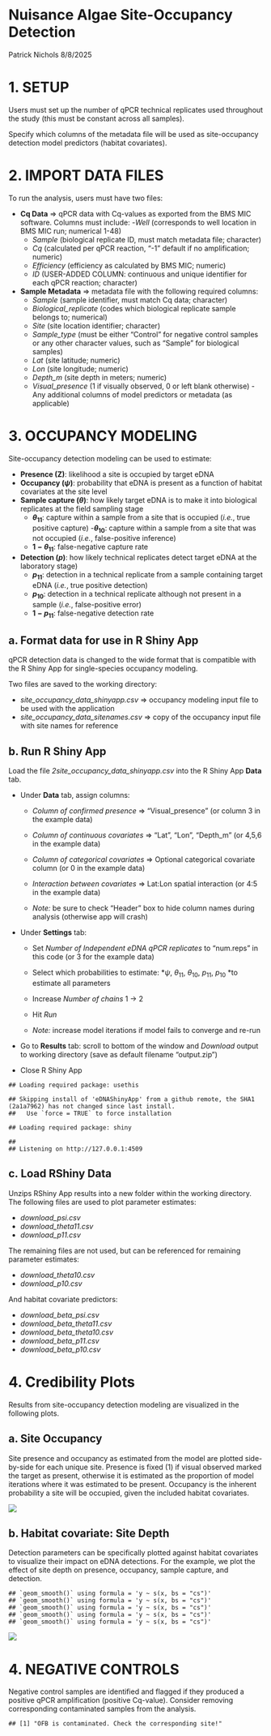 Nuisance Algae Site-Occupancy Detection
================
Patrick Nichols
8/8/2025

# 1. SETUP

Users must set up the number of qPCR technical replicates used
throughout the study (this must be constant across all samples).

Specify which columns of the metadata file will be used as
site-occupancy detection model predictors (habitat covariates).

# 2. IMPORT DATA FILES

To run the analysis, users must have two files:

- **Cq Data** $`\Rightarrow`$ qPCR data with Cq-values as exported from
  the BMS MIC software. Columns must include: -*Well* (corresponds to
  well location in BMS MIC run; numerical 1-48)
  - *Sample* (biological replicate ID, must match metadata file;
    character)
  - *Cq* (calculated per qPCR reaction, “-1” default if no
    amplification; numeric)
  - *Efficiency* (efficiency as calculated by BMS MIC; numeric)
  - *ID* (USER-ADDED COLUMN: continuous and unique identifier for each
    qPCR reaction; character)
- **Sample Metadata** $`\Rightarrow`$ metadata file with the following
  required columns:
  - *Sample* (sample identifier, must match Cq data; character)
  - *Biological_replicate* (codes which biological replicate sample
    belongs to; numerical)
  - *Site* (site location identifier; character)
  - *Sample_type* (must be either “Control” for negative control samples
    or any other character values, such as “Sample” for biological
    samples)
  - *Lat* (site latitude; numeric)
  - *Lon* (site longitude; numeric)
  - *Depth_m* (site depth in meters; numeric)
  - *Visual_presence* (1 if visually observed, 0 or left blank
    otherwise) -Any additional columns of model predictors or metadata
    (as applicable)

# 3. OCCUPANCY MODELING

Site-occupancy detection modeling can be used to estimate:

- **Presence (Z)**: likelihood a site is occupied by target eDNA
- **Occupancy ($`\psi`$)**: probability that eDNA is present as a
  function of habitat covariates at the site level
- **Sample capture ($`\theta`$)**: how likely target eDNA is to make it
  into biological replicates at the field sampling stage
  - **$`\theta_{11}`$**: capture within a sample from a site that is
    occupied (*i.e.*, true positive capture) -**$`\theta_{10}`$**:
    capture within a sample from a site that was not occupied (*i.e.*,
    false-positive inference)
  - **$`1-\theta_{11}`$**: false-negative capture rate
- **Detection ($`p`$)**: how likely technical replicates detect target
  eDNA at the laboratory stage)
  - **$`p_{11}`$**: detection in a technical replicate from a sample
    containing target eDNA (*i.e.*, true positive detection)
  - **$`p_{10}`$**: detection in a technical replicate although not
    present in a sample (*i.e.*, false-positive error)
  - **$`1-p_{11}`$**: false-negative detection rate

## a. Format data for use in R Shiny App

qPCR detection data is changed to the wide format that is compatible
with the R Shiny App for single-species occupancy modeling.

Two files are saved to the working directory:

- *site_occupancy_data_shinyapp.csv* $`\Rightarrow`$ occupancy modeling
  input file to be used with the application
- *site_occupancy_data_sitenames.csv* $`\Rightarrow`$ copy of the
  occupancy input file with site names for reference

## b. Run R Shiny App

Load the file *2site_occupancy_data_shinyapp.csv* into the R Shiny App
**Data** tab.

- Under **Data** tab, assign columns:

  - *Column of confirmed presence* $`\Rightarrow`$ “Visual_presence” (or
    column 3 in the example data)

  - *Column of continuous covariates* $`\Rightarrow`$ “Lat”, “Lon”,
    “Depth_m” (or 4,5,6 in the example data)

  - *Column of categorical covariates* $`\Rightarrow`$ Optional
    categorical covariate column (or 0 in the example data)

  - *Interaction between covariates* $`\Rightarrow`$ Lat:Lon spatial
    interaction (or 4:5 in the example data)

  - *Note:* be sure to check “Header” box to hide column names during
    analysis (otherwise app will crash)

- Under **Settings** tab:

  - Set *Number of Independent eDNA qPCR replicates* to “num.reps” in
    this code (or 3 for the example data)

  - Select which probabilities to estimate: *$`\psi`$, $`\theta_{11}`$,
    $`\theta_{10}`$, $`p_{11}`$, $`p_{10}`$ *to estimate all parameters

  - Increase *Number of chains* 1 $`\rightarrow`$ 2

  - Hit *Run*

  - *Note:* increase model iterations if model fails to converge and
    re-run

- Go to **Results** tab: scroll to bottom of the window and *Download*
  output to working directory (save as default filename “output.zip”)

- Close R Shiny App

<!-- -->

    ## Loading required package: usethis

    ## Skipping install of 'eDNAShinyApp' from a github remote, the SHA1 (2a1a7962) has not changed since last install.
    ##   Use `force = TRUE` to force installation

    ## Loading required package: shiny

    ## 
    ## Listening on http://127.0.0.1:4509

## c. Load RShiny Data

Unzips RShiny App results into a new folder within the working
directory. The following files are used to plot parameter estimates:

- *download_psi.csv*
- *download_theta11.csv*
- *download_p11.csv*

The remaining files are not used, but can be referenced for remaining
parameter estimates:

- *download_theta10.csv*
- *download_p10.csv*

And habitat covariate predictors:

- *download_beta_psi.csv*
- *download_beta_theta11.csv*
- *download_beta_theta10.csv*
- *download_beta_p11.csv*
- *download_beta_p10.csv*

# 4. Credibility Plots

Results from site-occupancy detection modeling are visualized in the
following plots.

## a. Site Occupancy

Site presence and occupancy as estimated from the model are plotted
side-by-side for each unique site. Presence is fixed (1) if visual
observed marked the target as present, otherwise it is estimated as the
proportion of model iterations where it was estimated to be present.
Occupancy is the inherent probability a site will be occupied, given the
included habitat covariates.

![](eDNA_siteoccupancy_files/figure-gfm/unnamed-chunk-3-1.png)<!-- -->

## b. Habitat covariate: Site Depth

Detection parameters can be specifically plotted against habitat
covariates to visualize their impact on eDNA detections. For the
example, we plot the effect of site depth on presence, occupancy, sample
capture, and detection.

    ## `geom_smooth()` using formula = 'y ~ s(x, bs = "cs")'
    ## `geom_smooth()` using formula = 'y ~ s(x, bs = "cs")'
    ## `geom_smooth()` using formula = 'y ~ s(x, bs = "cs")'
    ## `geom_smooth()` using formula = 'y ~ s(x, bs = "cs")'
    ## `geom_smooth()` using formula = 'y ~ s(x, bs = "cs")'

![](eDNA_siteoccupancy_files/figure-gfm/unnamed-chunk-4-1.png)<!-- -->

# 4. NEGATIVE CONTROLS

Negative control samples are identified and flagged if they produced a
positive qPCR amplification (positive Cq-value). Consider removing
corresponding contaminated samples from the analysis.

    ## [1] "OFB is contaminated. Check the corresponding site!"
